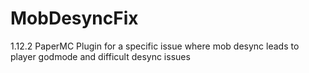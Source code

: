 # MobDesyncFix
1.12.2 PaperMC Plugin for a specific issue where mob desync leads to player godmode and difficult desync issues
